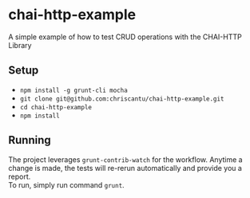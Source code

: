 chai-http-example
=================

A simple example of how to test CRUD operations with the CHAI-HTTP Library

##  Setup

* `npm install -g grunt-cli mocha`
* `git clone git@github.com:chriscantu/chai-http-example.git`
* `cd chai-http-example`
* `npm install`

## Running
The project leverages `grunt-contrib-watch` for the workflow.  Anytime a change is made, the tests will re-rerun automatically and provide you a report.  
To run, simply run command `grunt`.
